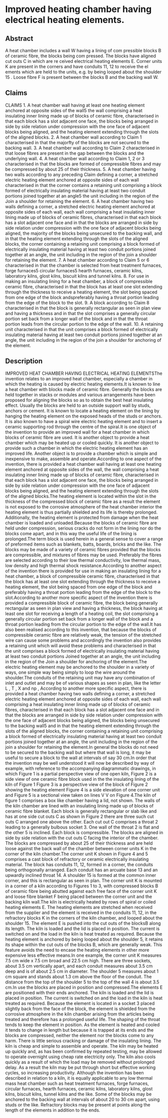 # Improved heating chamber having electrical heating elements.

## Abstract
A heat chamber includes a wall W having a lining of com pressible blocks B of ceramic fibre, the blocks being com pressed. The blocks have aligned cut outs C in which are re ceived electrical heating elements E. Corner units K are present in the corners and have conduits 11, 12 to receive the el ements which are held to the units, e.g. by being looped about the shoulder 15 . Loose fibre F is present between the blocks B and the backing wall W.

## Claims
CLAIMS 1. A heat chamber wall having at least one heating element anchored at opposite sides of the wall5 the wall comprising a heat insulating inner lining made up of blocks of ceramic fibre, characterised in that each block has a slot adjacent one face, the blocks being arranged in side by side relation under compression with the one face of adjacent blocks being aligned, and the heating element extending through the slots of the aligned blocks. 2. A heat chamber wall according to Claim 1 characterised in that the majorfty of the blocks are not secured to the backing wall. 3. A heat chamber wall according to Claim 2 characterised in that loose fibres are present in the gap between the blocks and the underlying wall. 4. A heat chamber wall according to Claim 1, 2 or 3 characterised in that the blocks are formed of compressible fibres and may be compressed by about 25 of their thickness. 5. A heat chamber having two walls according to any preceding Claim defining a corner, a stretched electric heating element anchored at opposite sides of each wall characterised in that the corner contains a retaining unit comprising a block formed of electrically insulating material having at least two conduit portions joined together at an angle5 the unit including in the region of the Join a shoulder for retaining the element. 6. A heat chamber having two walls defining a corner, a stretched electric heating element anchored at opposite sides of each wall, each wall comprising a heat insulating inner lining made up of blocks of ceramic fibres, characterised in that each block has a slot adjacent one face and in that the blocks are arranged in side by side relation under compression with the one face of adjacent blocks being aligned, the majority of the blocks being unsecured to the backing wall, and in that the heating element extending through the slots of the aligned blocks, the corner containing a retaining unit comprising a block formed of electrically insulating material having at least two conduit portions joined together at an angle, the unit including in the region of the join a shoulder for retaining the element. 7. A heat chamber according to Claim 5 or 6 characterised in that the chamber is selected from heat treatment furnaces, forge furnaces5 circular furnaces5 hearth furnaces, ceramic kilns, laboratory kilns, glost kilns, biscuit kilns and tunnel kilns. 8. For use in making an insulating lining for a heat chamber, a block of compressible ceramic fibre, characterised in that the block has at least one slot extending through the thickness to receive a heating element, the slot being spaced from one edge of the block andspreferably having a throat portion leading from the edge of the block to the slot. 9. A block according to Claim 8 characterised in that the block is generally rectangular as seen in plan view and having a thickness and in that the slot comprises a generally circular portion set back from a longer wall of the block and in that the throat portion leads from the circular portion to the edge of the wall. 10. A retaining unit characterised in that the unit comprises a block formed of electrically insulating material having at least two conduit portions joined together at an angle, the unit including in the region of the join a shoulder for anchoring of the element.

## Description
IMPROVED HEAT CHAMBER HAVING ELECTRICAL HEATING ELEMENTSThe invention relates to an improved heat chamber, especially a chamber in which the heating is caused by electric heating elements.It is known to line a heat chamber with blocks made of ceramic fibre. Generally the blocks are held together in stacks or modules and various arrangements have been proposed for aligning the blocks so as to obtain the best heat insulating effect. Usually the blocks are held to an outside support wall by studs, anchors or cement. It is known to locate a heating element on the lining by hanging the heating element on the exposed heads of the studs or anchors. It is also known to have a spiral wire electric heating element and to insert a ceramic supporting rod through the centre of the spiral.It is one object of the invention to provide an improved wall for a heat chamber in which blocks of ceramic fibre are used. It is another object to provide a heat chamber which may be heated up or cooled quickly. It is another object to provide such a chamber in which the electric heating element has an improved life. Another object is to provide a chamber which is simple and inexpensive to make, assemble and operate.According to one aspect of the invention, there is provided a heat chamber wall having at least one heating element anchored at opposite sides of the wall, the wall comprising a heat insulating inner lining made up of blocks of ceramic fibre, characterised in that each block has a slot adjacent one face, the blocks being arranged in side by side relation under compression with the one face of adjacent blocks being aligned, and the heating element extending through the slots of the aligned blocks.The heating element is located within the slot in the thickness of the compressed block of ceramic fibre as a result the element is not exposed to the corrosive atmosphere of the heat chamber interior the heating element is thus partially shielded and its life is thereby prolonged. Additionally, the heating element is protected from damage when the heat chamber is loaded and unloaded.Because the blocks of ceramic fibre are held under compression, serious cracks do not form in the lining nor do the blocks come apart, and in this way the useful life of the lining is prolonged.The term block is used herein in a general sense to cover a range of preformed items such as blankets, batts, boards, bricks and the like. The blocks may be made of a variety of ceramic fibres provided that the blocks are compressible, and mixtures of fibres may be used. Preferably the fibres are selected according to their low thermal conductivity, low thermal mass, low density and high thermal shock resistance.According to another aspect of the invention there is provided for use in making an insulating lining for a heat chamber, a block of compressible ceramic fibre, characterised in that the block has at least one slot extending through the thickness to receive a heating element, the slot being spaced from one edge of the block and preferably having a throat portion leading from the edge of the block to the slot.According to another more specific aspect of the invention there is provided a compressible block of ceramic fibre, the block being generally rectangular as seen in plan view and having a thickness, the block having at least one slot for receiving a length of a heating coil, the slot comprising a generally circular portion set back from a longer wall of the block and a throat portion leading from the circular portion to the edge of the wall.It has also been realised according to this invention, that because the blocks of compressible ceramic fibre are relatively weak, the tension of the stretched wire can cause some problems and accordingly the invention also provides a retaining unit which will avoid these problems and characterised in that the unit comprises a block formed of electrically insulating material having at least two conduit portions Joined together at an angle, the unit including in the region of the Join a shoulder for anchoring of the element.The electric heating element may be anchored to the shoulder in a variety of ways, one simple way being simply to loop the wire around the shoulder.The conduits of the retaining unit may have any combination of inlet and outlet and may be of various shapes as seen in plan, like the letter L , T , X and np , According to another more specific aspect, there is provided a heat chamber having two walls defining a corner, a stretched electric heating element anchored at opposite sides of each wall, each wall comprising a heat insulating inner lining made up of blocks of ceramic fibres, characterised in that each block has a slot adjacent one face and in that the blocks are arranged in side by side relation under compression with the one face of adjacent blocks being aligned, the blocks being unsecured to the backing wall5 and in that the heating element extending through the slots of the aligned blocks, the corner containing a retaining unit comprising a block formed of electrically insulating material having at least two conduit portions joined together at an angle, the unit including in the region of the join a shoulder for retaining the element.In general the blocks do not need to be secured to the backing wall but where that wall is long, it may be useful to secure a block to the wall at intervals of say 30 cm.In order that the invention may be well understood it will now be described by way of example, with reference to the accompanying diagrammatic drawings, in which Figure 1 is a partial perspective view of one open kiln, Figure 2 is a side view of one ceramic fibre block used in the the insulating lining of the kiln of Figure 1 Figure 3 is a perspective view of the block of Figure 2 showing the heating element Figure 4 is a side elevation of one corner unit and Figure 5 is a sectional view taken on lines V V on Figure 4.The kiln of figure 1 comprises a box like chamber having a lid, not shown. The walls of the kiln chamber are lined with an insulating lining made up of blocks of ceramic fibre blanket. Each block is generally rectangular or slab like and has at one side cut outs C as shown in Figure 2 there are three such cut outs C arranged one above the other. Each cut out C comprises a throat 2 leading to a generally bulbous socket 3. One wall of the throat 2 is flat and the other 5 is inclined. Each block is compressible. The blocks are aligned in side by side relation with the cut outs C facing the interior of the chamber. The blocks are compressed by about 25 of their thickness and are held loose against the back wall of the chamber between corner units K in the corner of the kiln chamber.The corner unit K shown in Figure 4 and 5 comprises a cast block of refractory or ceramic electrically insulating material. The block has conduits 11, 12, formed in a corner, the conduits being orthogonally arranged. Each conduit has an arcuate base 13 and an upwardly inclined throat 14. A shoulder 15 is formed at the common inner corner, and this is rectangular as seen in plan. The corner unit K is mounted in a corner of a kiln according to Figures 1 to 3, with compressed blocks B of ceramic fibre being abutted against each free face of the corner unit K and loose fibre blanket F being placed between the corner unit and the backing kiln wall.The kiln is electrically heated by rows of spiral or coiled heating elements E. The heating elements are stretched when received from the supplier and the element is received in the conduits 11, 12, in the refractory blocks K in the corners of the kiln chamber, and looped about the shoulder 15. The element E is pushed into the cut outs of the blocksB along its length. The kiln is loaded and the lid is placed in position. The current is switched on and the load in the kiln is heat treated as required. Because the heating element is anchored by being looped about the shoulder 5, it retains its shape within the cut outs of the blocks B, which are generally weak. This feature avoids the need to encase the heating elements in other more expensive less effective means.In one example, the corner unit K measures 7.5 cm wide x 7.5 cm broad and 22.5 cm high. There are three sockets, about 3.5 cm vertically apart, and each conduit measures about 3.5 cm deep and is of about 2.5 cm in diameter. The shoulder 5 measures about 1 cm square and stands about 1.3 cm above the floor of the conduit. The distance from the top of the shoulder 5 to the top of the wall 4 is about 3.5 cm.In use the blocks are placed in position and compressed.The elements E are positioned with their ends anchored. The kiln is loaded and the lid is placed in position. The current is switched on and the load in the kiln is heat treated as required. Because the element is located in a socket 3 placed slightly back from the face of the block, the element is shielded from the corrosive atmosphere in the kiln chamber arising from the articles being treated and therefore has a prolonged useful life. The shaping of the throat tends to keep the element in position. As the element is heated and cooled it tends to change in length but because it is trapped at its ends and the blocks are compressed, neither the element nor the blocks come to any harm. There is little serious cracking or damage of the insulating lining. The kiln is cheap and simple to assemble and operate. The kiln may be heated up quickly and, as has been confirmed by repeated testing, may be allowed to operate overnight using cheap rate electricity only. The kiln also cools quickly as a result of which the load may be removed without prolonged delay. As a result the kiln may be put through short but effective working cycles, so increasing productivity. Although the invention has been described in relation to a kiln, it is equally applicable to any low thermal mass heat chamber such as heat treatment furnaces, forge furnaces, circular furnaces, hearth furnaces, ceramic kilns, laboratory kilns, glost kilns, biscuit kilns, tunnel kilns and the like. Some of the blocks may be anchored to the backing wall at intervals of about 20 to 30 cm apart, using studs or the like. Refractory blocks may be present at points along the length of the elements in addition to the ends.